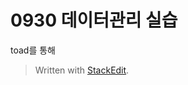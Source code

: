 # 0930 데이터관리 실습

toad를 통해 
 


> Written with [StackEdit](https://stackedit.io/).
<!--stackedit_data:
eyJoaXN0b3J5IjpbMTMwMTgwNjQ1NV19
-->